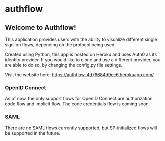 # authflow

## Welcome to Authflow!
This application provides users with the ability to visualize different single sign-on flows, depending on the protocol being used.

Created using Python, this app is hosted on Heroku and uses Auth0 as its identity provider. If you would like to clone and use a different provider, you are able to do so, by changing the config.py file settings.

Visit the website here: https://authflow-4d76684d9ec6.herokuapp.com/

### OpenID Connect
As of now, the only support flows for OpenID Connect are authorization code flow and implicit flow. The code credentials flow is coming soon.

### SAML
There are no SAML flows currently supported, but SP-initialized flows will be supported in the future.

